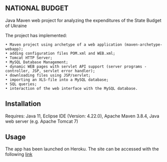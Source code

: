 ## NATIONAL BUDGET

Java Maven web project for analyzing the expenditures of the State Budget of Ukraine 
 
The project has implemented:

    • Maven project using archetype of a web application (maven-archetype-webapp);
    • adding configuration files POM.xml and WEB.xml;
    • Tomcat HTTP Server;
    • MySQL Database Management;
    • dynamic WEB pages with servlet API support (server programs - controller, JSP, servlet error handler);
    • downloading files using JSP/servlet;
    • importing an XLS-file into a MySQL database;
    • SQL queries;
    • interaction of the web interface with the MySQL database.


## Installation

Requires: Java 11, Eclipse IDE (Version: 4.22.0),  Apache Maven 3.8.4,  Java web server (e.g. Apache Tomcat 7)


## Usage

The app has been launched on Heroku.
The site can be accessed with the following [link](https://vulook-java-nationalbudget.herokuapp.com/)
